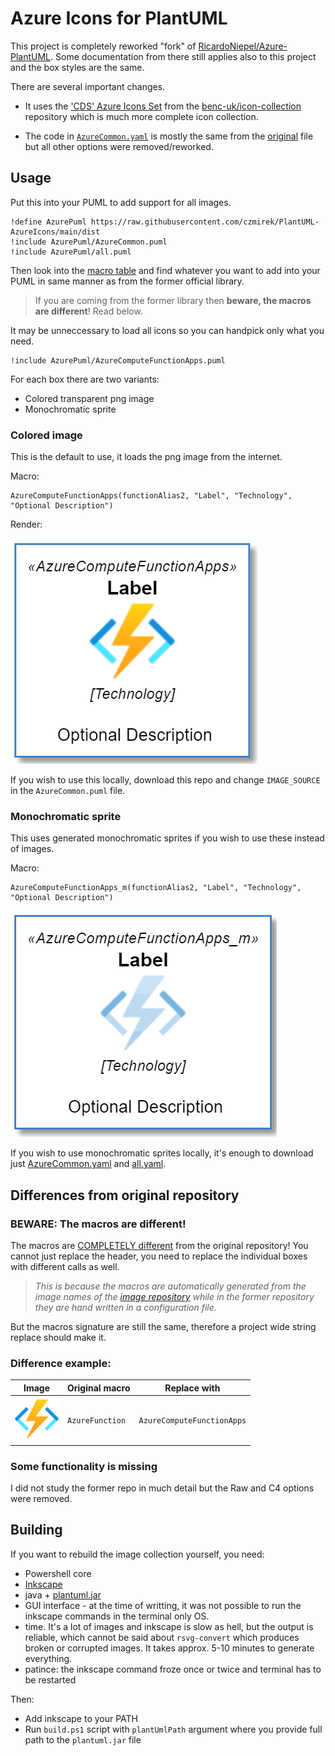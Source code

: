 # Azure Icons for PlantUML
This project is completely reworked "fork" of [RicardoNiepel/Azure-PlantUML](https://github.com/RicardoNiepel/Azure-PlantUML). Some documentation from there still applies also to this project and the box styles are the same.

There are several important changes.

- It uses the ['CDS' Azure Icons Set](https://github.com/benc-uk/icon-collection) from the [benc-uk/icon-collection](https://github.com/benc-uk/icon-collection) repository which is much more complete icon collection.

- The code in [`AzureCommon.yaml`](https://github.com/czmirek/PlantUML-AzureIcons/blob/main/AzureCommon.puml) is mostly the same from the [original](https://github.com/plantuml-stdlib/Azure-PlantUML) file but all other options were removed/reworked.

## Usage
Put this into your PUML to add support for all images.

```puml
!define AzurePuml https://raw.githubusercontent.com/czmirek/PlantUML-AzureIcons/main/dist
!include AzurePuml/AzureCommon.puml
!include AzurePuml/all.puml
```
Then look into the [macro table](https://github.com/czmirek/PlantUML-AzureIcons/blob/main/table.md) and find whatever you want to add into your PUML in same manner as from the former official library. 

> If you are coming from the former library then **beware, the macros are different**! Read below.

It may be unneccessary to load all icons so you can handpick only what you need.
```puml
!include AzurePuml/AzureComputeFunctionApps.puml
```

For each box there are two variants:
- Colored transparent png image
- Monochromatic sprite

### Colored image
This is the default to use, it loads the png image from the internet.

Macro:
```
AzureComputeFunctionApps(functionAlias2, "Label", "Technology", "Optional Description")
```
Render:

![img](docs/coloredfunction.png)

If you wish to use this locally, download this repo and change `IMAGE_SOURCE` in the `AzureCommon.puml` file.

### Monochromatic sprite
This uses generated monochromatic sprites if you wish to use these instead of images.

Macro:
```
AzureComputeFunctionApps_m(functionAlias2, "Label", "Technology", "Optional Description")
```
![img](docs/monochromfunction.png)

If you wish to use monochromatic sprites locally, it's enough to download just [AzureCommon.yaml](https://github.com/czmirek/PlantUML-AzureIcons/blob/main/AzureCommon.puml) and [all.yaml](https://github.com/czmirek/PlantUML-AzureIcons/blob/main/dist/all.puml).

## Differences from original repository
### BEWARE: The macros are different!
The macros are [COMPLETELY different](https://github.com/plantuml-stdlib/Azure-PlantUML/blob/master/AzureSymbols.md#azure-symbols) from the original repository! You cannot just replace the header, you need to replace the individual boxes with different calls as well.

> *This is because the macros are automatically generated from the image names of the [image repository](https://github.com/benc-uk/icon-collection/tree/master/azure-cds) while in the former repository they are hand written in a configuration file.*

But the macros signature are still the same, therefore a project wide string replace should make it.

### Difference example:
| Image   | Original macro      | Replace with  |
|----------|-------------|------|
| ![AzureComputeFunctionApps](https://raw.githubusercontent.com/czmirek/PlantUML-AzureIcons/main/dist/AzureComputeFunctionApps_tbg.png) |  `AzureFunction` | `AzureComputeFunctionApps` |

### Some functionality is missing
I did not study the former repo in much detail but the Raw and C4 options were removed.

## Building
If you want to rebuild the image collection yourself, you need:
- Powershell core
- [Inkscape](https://inkscape.org/)
- java + [plantuml.jar](https://plantuml.com/download)
- GUI interface - at the time of writting, it was not possible to run the inkscape commands in the terminal only OS.
- time. It's a lot of images and inkscape is slow as hell, but the output is reliable, which cannot be said about `rsvg-convert` which produces broken or corrupted images. It takes approx. 5-10 minutes to generate everything.
- patince: the inkscape command froze once or twice and terminal has to be restarted

Then:
- Add inkscape to your PATH
- Run `build.ps1` script with `plantUmlPath` argument where you provide full path to the `plantuml.jar` file


